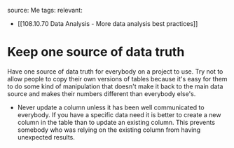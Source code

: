 source: Me
tags: 
relevant: 
- [[108.10.70 Data Analysis - More data analysis best practices]]

# Keep one source of data truth

Have one source of data truth for everybody on a project to use. Try not to allow people to copy their own versions of tables because it's easy for them to do some kind of manipulation that doesn't make it back to the main data source and makes their numbers different than everybody else's.
- Never update a column unless it has been well communicated to everybody. If you have a specific data need it is better to create a new column in the table than to update an existing column. This prevents somebody who was relying on the existing column from having unexpected results.
